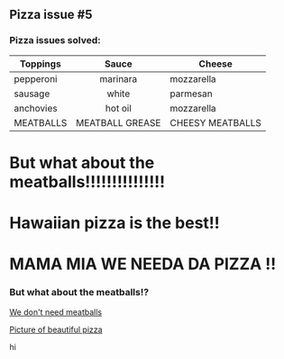 ## Pizza issue #5

### Pizza issues solved:

| Toppings | Sauce | Cheese |
| -------- | :---: | ------ |
| pepperoni | marinara | mozzarella |
| sausage | white | parmesan |
| anchovies | hot oil | mozzarella |
| MEATBALLS | MEATBALL GREASE | CHEESY MEATBALLS |

# But what about the meatballs!!!!!!!!!!!!!!!

# Hawaiian pizza is the best!!

# MAMA MIA WE NEEDA DA PIZZA !!

### But what about the meatballs!?
[We don't need meatballs](https://images-gmi-pmc.edge-generalmills.com/80fd8638-9b0d-4cba-ba99-9c4b75b4a20c.jpg)

[Picture of beautiful pizza](http://del.h-cdn.co/assets/16/37/980x490/landscape-1473887556-beauty-pizza.jpg)

hi
